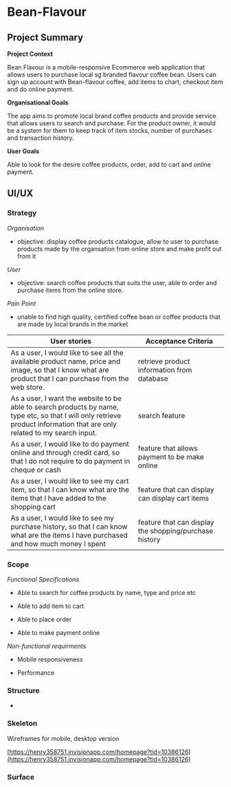 # Bean-Flavour

## Project Summary

**Project Context**

Bean Flavour is a mobile-responsive Ecommerce web application that allows users to purchase local sg branded flavour coffee bean. Users can sign up account with Bean-flavour coffee, add items to chart, checkout item and do online payment. 


**Organisational Goals**

The app aims to promote local brand coffee products and provide service that allows users to search and purchase. For the product owner, it would be a system for them to keep track of item stocks, number of purchases and transaction history.

**User Goals**

Able to look for the desire coffee products, order, add to cart and online payment.


## UI/UX

### **Strategy**

_Organisation_
* objective: display coffee products catalogue, allow to user to purchase products made by the organsation from online store and make profit out from it

_User_
* objective: search coffee products that suits the user, able to order and purchase items from the online store.

_Pain Point_
* unable to find high quality, certified coffee bean or coffee products that are made by local brands in the market

User stories | Acceptance Criteria
-------------|--------------------
As a user, I would like to see all the available product name, price and image, so that I know what are product that I can purchase from the web store. | retrieve product information from database
As a user, I want the website to be able to search products by name, type etc, so that I will only retrieve product information that are only related to my search input. | search feature
As a user, I would like to do payment online and through credit card, so that I do not require to do payment in cheque or cash | feature that allows payment to be make online
As a user, I would like to see my cart item, so that I can know what are the items that I have added to the shopping cart | feature that can display can display cart items
As a user, I would like to see my purchase history, so that I can know what are the items I have purchased and how much money I spent | feature that can display the shopping/purchase history 


### **Scope**
_Functional Specifications_

* Able to search for coffee products by name, type and price etc

* Able to add item to cart

* Able to place order

* Able to make payment online

_Non-functional requirments_ 
* Mobile responsiveness

* Performance

### **Structure**

*

### **Skeleton**

Wireframes for mobile, desktop version

[https://henry358751.invisionapp.com/homepage?tid=10386126](https://henry358751.invisionapp.com/homepage?tid=10386126)

### **Surface**


